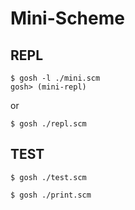 # Mini-Scheme

## REPL

```
$ gosh -l ./mini.scm
gosh> (mini-repl)
```
or
```
$ gosh ./repl.scm
```

## TEST
```
$ gosh ./test.scm
```

```
$ gosh ./print.scm
```